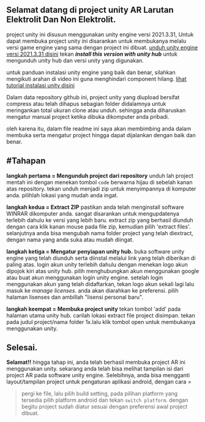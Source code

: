 Selamat datang di project unity **AR Larutan Elektrolit Dan Non Elektrolit**.
-
project unity ini disusun menggunakan unity engine versi 2021.3.31, Untuk dapat membuka project unity ini
disarankan untuk membukanya melalu versi game engine yang sama dengan project ini dibuat.
[unduh unity engine versi 2021.3.31 disini](https://unity.com/releases/editor/whats-new/2021.3.31)
tekan ***install this version with unity hub*** untuk mengunduh unity hub dan versi unity yang digunakan.

untuk panduan instalasi unity engine yang baik dan benar, silahkan mengikuti arahan di video ini guna menghindari
component hilang.
[lihat tutorial instalasi unity disini](https://youtu.be/q17NB3Hcz2k?si=ZMgPwh394YCGvAfF)

Dalam data repository github ini, project unity yang diupload bersifat compress atau telah dihapus
sebagian folder didalamnya untuk meringankan total ukuran clone atau unduh. sehingga anda diharuskan mengatur manual
project ketika dibuka dikomputer anda pribadi.

oleh karena itu, dalam file readme ini saya akan membimbing anda dalam membuka serta mengatur project hingga
dapat dijalankan dengan baik dan benar.

#Tahapan
-
**langkah pertama = Mengunduh project dari repository**
unduh lah project mentah ini dengan menekan tombol `code` berwarna hijau di sebelah kanan atas repository.
tekan unduh menjadi zip untuk menyimpannya di komputer anda.
pilihlah lokasi yang mudah anda ingat.

**langkah kedua = Extract ZIP**
pastikan anda telah menginstall software WINRAR dikomputer anda. sangat disarankan untuk mengupdatenya terlebih dahulu ke versi yang lebih baru. 
extract zip yang berhasil diunduh dengan cara klik kanan mouse pada file zip, kemudian pilih 'extract files'.
selanjutnya anda bisa mengubah nama folder project yang telah diextract, dengan nama yang anda suka atau mudah diingat.

**langkah ketiga = Mengatur penyiapan unity hub.**
buka software unity engine yang telah diunduh serta diinstal melalui link yang telah diberikan di paling atas.
login akun unity terlebih dahulu dengan menekan logo akun dipojok kiri atas unity hub.
pilih menghubungkan akun menggunakan google atau buat akun menggunakan login unity engine.
setelah login menggunakan akun yang telah didaftarkan, tekan logo akun sekali lagi lalu masuk ke *manage licenses*. anda akan diarahkan ke preferensi.
pilih halaman lisenses dan ambillah "lisensi personal baru".

**langkah keempat = Membuka project unity**
tekan tombol 'add' pada halaman utama unity hub.
carilah lokasi extract file project disimpan.
tekan pada judul project/nama folder 1x.lalu klik tombol open untuk membukanya menggunakan unity.

Selesai.
-
__Selamat!!__ hingga tahap ini, anda telah berhasil membuka project AR ini menggunakan unity.
sekarang anda telah bisa melihat tampilan isi dari project AR pada software unity engine.
Selebihnya, anda bisa mengganti layout/tampilan project untuk pengaturan aplikasi android, dengan cara =
>pergi ke file, lalu pilih build setting, pada pilihan platform yang tersedia pilih platform android dan tekan `switch platform`.
dengan begitu project sudah diatur sesuai dengan preferensi awal project dibuat.